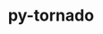 ---
title: "py-tornado"
layout: cache
categories: [package, develop]
meta: {"compilers": ["gcc@11.1.0", "gcc@11.4.0", "intel-oneapi-compilers@2025.1.0"], "num_specs": 90, "num_specs_by_stack": {"data-vis-sdk": 15, "e4s": 28, "e4s-neoverse-v2": 30, "e4s-oneapi": 17, "root": 90}, "oss": ["ubuntu20.04", "ubuntu22.04"], "platforms": ["linux"], "stacks": ["data-vis-sdk", "e4s", "e4s-neoverse-v2", "e4s-oneapi", "root"], "targets": ["neoverse_v2", "x86_64_v3"], "versions": ["5.1.1", "6.3.3"]}
spec_details: [{"compiler": "gcc@11.4.0", "hash": "3bfiia7qw5kwyygyei2ne4i7rbg4fkyx", "os": "ubuntu22.04", "platform": "linux", "size": "-", "stacks": ["e4s", "root"], "target": "x86_64_v3", "variants": ["build_system=python_pip"], "versions": ["5.1.1"]}, {"compiler": "intel-oneapi-compilers@2025.1.0", "hash": "3jpfxjrmk7nojue24dm7q4bctzmpasqp", "os": "ubuntu22.04", "platform": "linux", "size": "-", "stacks": ["e4s-oneapi", "root"], "target": "x86_64_v3", "variants": ["build_system=python_pip"], "versions": ["5.1.1"]}, {"compiler": "gcc@11.4.0", "hash": "4hkifw3zf7cgcsvk465l6vwwd2nno53w", "os": "ubuntu22.04", "platform": "linux", "size": "-", "stacks": ["e4s", "root"], "target": "x86_64_v3", "variants": ["build_system=python_pip"], "versions": ["6.3.3"]}, {"compiler": "gcc@11.4.0", "hash": "54lyb74dovp54axhcikd42i2pgmllai7", "os": "ubuntu22.04", "platform": "linux", "size": "-", "stacks": ["e4s-neoverse-v2", "root"], "target": "neoverse_v2", "variants": ["build_system=python_pip"], "versions": ["6.3.3"]}, {"compiler": "intel-oneapi-compilers@2025.1.0", "hash": "5fvtv6eickyxq3mrigaegpk7xvtbuifw", "os": "ubuntu22.04", "platform": "linux", "size": "-", "stacks": ["e4s-oneapi", "root"], "target": "x86_64_v3", "variants": ["build_system=python_pip"], "versions": ["5.1.1"]}, {"compiler": "gcc@11.4.0", "hash": "5htdydejapaddopjhe7k3ph7ihqnhxi2", "os": "ubuntu22.04", "platform": "linux", "size": "-", "stacks": ["e4s-neoverse-v2", "root"], "target": "neoverse_v2", "variants": ["build_system=python_pip"], "versions": ["6.3.3"]}, {"compiler": "gcc@11.4.0", "hash": "5mwa6sx2nhoicfz2klvvf3w3b3vqmj6t", "os": "ubuntu22.04", "platform": "linux", "size": "-", "stacks": ["e4s-neoverse-v2", "root"], "target": "neoverse_v2", "variants": ["build_system=python_pip"], "versions": ["5.1.1"]}, {"compiler": "gcc@11.1.0", "hash": "5nmfc2hnsx4qzdkn7j6omuf7esksraqy", "os": "ubuntu20.04", "platform": "linux", "size": "-", "stacks": ["data-vis-sdk", "root"], "target": "x86_64_v3", "variants": ["build_system=python_pip"], "versions": ["6.3.3"]}, {"compiler": "gcc@11.1.0", "hash": "5yqnijwwbshobkkn6xtwujphid6iiqsr", "os": "ubuntu20.04", "platform": "linux", "size": "-", "stacks": ["data-vis-sdk", "root"], "target": "x86_64_v3", "variants": ["build_system=python_pip"], "versions": ["6.3.3"]}, {"compiler": "intel-oneapi-compilers@2025.1.0", "hash": "67yrwbnypcd6fmq6nsvbrl2uti4ew7z7", "os": "ubuntu22.04", "platform": "linux", "size": "-", "stacks": ["e4s-oneapi", "root"], "target": "x86_64_v3", "variants": ["build_system=python_pip"], "versions": ["5.1.1"]}, {"compiler": "gcc@11.4.0", "hash": "6ypfyj7up6npmt72bmemlcmis7mzgjss", "os": "ubuntu22.04", "platform": "linux", "size": "-", "stacks": ["e4s", "root"], "target": "x86_64_v3", "variants": ["build_system=python_pip"], "versions": ["5.1.1"]}, {"compiler": "gcc@11.1.0", "hash": "742z2kmas4lzew3xi4yd6ai52nphcrpk", "os": "ubuntu20.04", "platform": "linux", "size": "-", "stacks": ["data-vis-sdk", "root"], "target": "x86_64_v3", "variants": ["build_system=python_pip"], "versions": ["6.3.3"]}, {"compiler": "gcc@11.4.0", "hash": "7kjos3ipkqfthfnd2rfbgwrhrobofslj", "os": "ubuntu22.04", "platform": "linux", "size": "-", "stacks": ["e4s-neoverse-v2", "root"], "target": "neoverse_v2", "variants": ["build_system=python_pip"], "versions": ["6.3.3"]}, {"compiler": "gcc@11.4.0", "hash": "7tbfsb62zqcttiubj6ev45pncizb6ky5", "os": "ubuntu22.04", "platform": "linux", "size": "-", "stacks": ["e4s", "root"], "target": "x86_64_v3", "variants": ["build_system=python_pip"], "versions": ["6.3.3"]}, {"compiler": "gcc@11.1.0", "hash": "acgkhkkdsocni47q7agtxvordrlk3it5", "os": "ubuntu20.04", "platform": "linux", "size": "-", "stacks": ["data-vis-sdk", "root"], "target": "x86_64_v3", "variants": ["build_system=python_pip"], "versions": ["6.3.3"]}, {"compiler": "gcc@11.4.0", "hash": "amkvygqbecceug5dgyq2wfyqrqicsxjw", "os": "ubuntu22.04", "platform": "linux", "size": "-", "stacks": ["e4s", "root"], "target": "x86_64_v3", "variants": ["build_system=python_pip"], "versions": ["5.1.1"]}, {"compiler": "gcc@11.1.0", "hash": "aqjj7alfxtdgfymefzzpdjt26mthp3db", "os": "ubuntu20.04", "platform": "linux", "size": "-", "stacks": ["data-vis-sdk", "root"], "target": "x86_64_v3", "variants": ["build_system=python_pip"], "versions": ["6.3.3"]}, {"compiler": "gcc@11.1.0", "hash": "ayxrsayyrjh3fct3kz6runugj5q5lwt6", "os": "ubuntu20.04", "platform": "linux", "size": "-", "stacks": ["data-vis-sdk", "root"], "target": "x86_64_v3", "variants": ["build_system=python_pip"], "versions": ["6.3.3"]}, {"compiler": "gcc@11.4.0", "hash": "bkd6k6apxkcwder4lvthvvf67qz5ngnz", "os": "ubuntu22.04", "platform": "linux", "size": "-", "stacks": ["e4s-neoverse-v2", "root"], "target": "neoverse_v2", "variants": ["build_system=python_pip"], "versions": ["5.1.1"]}, {"compiler": "gcc@11.4.0", "hash": "bvz4ox5mgslyq67dxsovwanvabt4ulxc", "os": "ubuntu22.04", "platform": "linux", "size": "-", "stacks": ["e4s", "root"], "target": "x86_64_v3", "variants": ["build_system=python_pip"], "versions": ["5.1.1"]}, {"compiler": "gcc@11.4.0", "hash": "cecdbt34k72wzrqi475g4lt26uzicpm4", "os": "ubuntu22.04", "platform": "linux", "size": "-", "stacks": ["e4s", "root"], "target": "x86_64_v3", "variants": ["build_system=python_pip"], "versions": ["6.3.3"]}, {"compiler": "gcc@11.4.0", "hash": "cocigp4qgg7oqjvpj4bwx4aj7jfhnjfu", "os": "ubuntu22.04", "platform": "linux", "size": "-", "stacks": ["e4s", "root"], "target": "x86_64_v3", "variants": ["build_system=python_pip"], "versions": ["6.3.3"]}, {"compiler": "gcc@11.4.0", "hash": "ctluq6ztj3lilmutdn4ibhlehwvv2q6g", "os": "ubuntu22.04", "platform": "linux", "size": "-", "stacks": ["e4s-neoverse-v2", "root"], "target": "neoverse_v2", "variants": ["build_system=python_pip"], "versions": ["5.1.1"]}, {"compiler": "gcc@11.4.0", "hash": "dinv57m3xbrndljsjguml7rpcgtrhyqc", "os": "ubuntu22.04", "platform": "linux", "size": "-", "stacks": ["e4s", "root"], "target": "x86_64_v3", "variants": ["build_system=python_pip"], "versions": ["6.3.3"]}, {"compiler": "gcc@11.4.0", "hash": "dx26auivwv5vfike4zp27a73ydxhqqxn", "os": "ubuntu22.04", "platform": "linux", "size": "-", "stacks": ["e4s-neoverse-v2", "root"], "target": "neoverse_v2", "variants": ["build_system=python_pip"], "versions": ["6.3.3"]}, {"compiler": "gcc@11.4.0", "hash": "esi2ixbxhj634uifaxy4dxtqo4f7zn4s", "os": "ubuntu22.04", "platform": "linux", "size": "-", "stacks": ["e4s-neoverse-v2", "root"], "target": "neoverse_v2", "variants": ["build_system=python_pip"], "versions": ["6.3.3"]}, {"compiler": "gcc@11.4.0", "hash": "fyf4wktfhcr53446u2uumz3whid5h2e2", "os": "ubuntu22.04", "platform": "linux", "size": "-", "stacks": ["e4s-neoverse-v2", "root"], "target": "neoverse_v2", "variants": ["build_system=python_pip"], "versions": ["5.1.1"]}, {"compiler": "gcc@11.4.0", "hash": "g5c7e6g63534kmzdilm47l5paizorava", "os": "ubuntu22.04", "platform": "linux", "size": "-", "stacks": ["e4s-neoverse-v2", "root"], "target": "neoverse_v2", "variants": ["build_system=python_pip"], "versions": ["6.3.3"]}, {"compiler": "intel-oneapi-compilers@2025.1.0", "hash": "h2pgieit4mhn2btqraizkpxkyy5q7fxj", "os": "ubuntu22.04", "platform": "linux", "size": "-", "stacks": ["e4s-oneapi", "root"], "target": "x86_64_v3", "variants": ["build_system=python_pip"], "versions": ["5.1.1"]}, {"compiler": "gcc@11.4.0", "hash": "h7pxt7knnijl7mqhrx5mhfgijbtrvepf", "os": "ubuntu22.04", "platform": "linux", "size": "-", "stacks": ["e4s-neoverse-v2", "root"], "target": "neoverse_v2", "variants": ["build_system=python_pip"], "versions": ["5.1.1"]}, {"compiler": "gcc@11.1.0", "hash": "hkqbsyycikiod3w4jo2gnte5t53enghu", "os": "ubuntu20.04", "platform": "linux", "size": "-", "stacks": ["data-vis-sdk", "root"], "target": "x86_64_v3", "variants": ["build_system=python_pip"], "versions": ["6.3.3"]}, {"compiler": "gcc@11.4.0", "hash": "i24w5aggi4talx6onoxufm3wqks5xqdc", "os": "ubuntu22.04", "platform": "linux", "size": "-", "stacks": ["e4s", "root"], "target": "x86_64_v3", "variants": ["build_system=python_pip"], "versions": ["5.1.1"]}, {"compiler": "gcc@11.4.0", "hash": "j4uojztqj47kp7gdxj4y6nlhvuw5nkom", "os": "ubuntu22.04", "platform": "linux", "size": "-", "stacks": ["e4s-neoverse-v2", "root"], "target": "neoverse_v2", "variants": ["build_system=python_pip"], "versions": ["5.1.1"]}, {"compiler": "gcc@11.4.0", "hash": "j6i3snhi44i727abjvu2wogrdpkohma5", "os": "ubuntu22.04", "platform": "linux", "size": "-", "stacks": ["e4s-neoverse-v2", "root"], "target": "neoverse_v2", "variants": ["build_system=python_pip"], "versions": ["5.1.1"]}, {"compiler": "intel-oneapi-compilers@2025.1.0", "hash": "jajgaxz76tmk3d2neqb6nuwvqq77bm6i", "os": "ubuntu22.04", "platform": "linux", "size": "-", "stacks": ["e4s-oneapi", "root"], "target": "x86_64_v3", "variants": ["build_system=python_pip"], "versions": ["5.1.1"]}, {"compiler": "gcc@11.1.0", "hash": "jdmsa5kekjaocwr3tarj4r7qmslbtdoc", "os": "ubuntu20.04", "platform": "linux", "size": "-", "stacks": ["data-vis-sdk", "root"], "target": "x86_64_v3", "variants": ["build_system=python_pip"], "versions": ["6.3.3"]}, {"compiler": "intel-oneapi-compilers@2025.1.0", "hash": "jshg4b5paqje22ity5ektlrmnphiap37", "os": "ubuntu22.04", "platform": "linux", "size": "-", "stacks": ["e4s-oneapi", "root"], "target": "x86_64_v3", "variants": ["build_system=python_pip"], "versions": ["5.1.1"]}, {"compiler": "gcc@11.4.0", "hash": "jwnolx2bbi2rdcp5w5hh2ho2qfsqxo52", "os": "ubuntu22.04", "platform": "linux", "size": "-", "stacks": ["e4s-neoverse-v2", "root"], "target": "neoverse_v2", "variants": ["build_system=python_pip"], "versions": ["5.1.1"]}, {"compiler": "gcc@11.4.0", "hash": "k2es3imll53q5t3l6ufauwegvzsb6ihh", "os": "ubuntu22.04", "platform": "linux", "size": "-", "stacks": ["e4s", "root"], "target": "x86_64_v3", "variants": ["build_system=python_pip"], "versions": ["6.3.3"]}, {"compiler": "gcc@11.4.0", "hash": "k52itnbkie7jinvuiy5zafjcaxv3v2zi", "os": "ubuntu22.04", "platform": "linux", "size": "-", "stacks": ["e4s-neoverse-v2", "root"], "target": "neoverse_v2", "variants": ["build_system=python_pip"], "versions": ["5.1.1"]}, {"compiler": "intel-oneapi-compilers@2025.1.0", "hash": "kazvr2s5zzpoknffhiv4d2skozy6d3k4", "os": "ubuntu22.04", "platform": "linux", "size": "-", "stacks": ["e4s-oneapi", "root"], "target": "x86_64_v3", "variants": ["build_system=python_pip"], "versions": ["5.1.1"]}, {"compiler": "intel-oneapi-compilers@2025.1.0", "hash": "kd22berifydhczjy2ilhgk5mnzjax4hu", "os": "ubuntu22.04", "platform": "linux", "size": "-", "stacks": ["e4s-oneapi", "root"], "target": "x86_64_v3", "variants": ["build_system=python_pip"], "versions": ["5.1.1"]}, {"compiler": "gcc@11.1.0", "hash": "kirkfyg262p4a5jjhd7vyqsszvky7fy5", "os": "ubuntu20.04", "platform": "linux", "size": "-", "stacks": ["data-vis-sdk", "root"], "target": "x86_64_v3", "variants": ["build_system=python_pip"], "versions": ["6.3.3"]}, {"compiler": "gcc@11.1.0", "hash": "kn4j2juwnxfrqufmctw2h5im6n2247jq", "os": "ubuntu20.04", "platform": "linux", "size": "-", "stacks": ["data-vis-sdk", "root"], "target": "x86_64_v3", "variants": ["build_system=python_pip"], "versions": ["6.3.3"]}, {"compiler": "gcc@11.4.0", "hash": "ku2zim4i4x3dgbf5j4qlsfey3qveco2z", "os": "ubuntu22.04", "platform": "linux", "size": "-", "stacks": ["e4s", "root"], "target": "x86_64_v3", "variants": ["build_system=python_pip"], "versions": ["5.1.1"]}, {"compiler": "gcc@11.4.0", "hash": "lrwzduwdmzssxbg437yzbbk4k3lapve6", "os": "ubuntu22.04", "platform": "linux", "size": "-", "stacks": ["e4s", "root"], "target": "x86_64_v3", "variants": ["build_system=python_pip"], "versions": ["6.3.3"]}, {"compiler": "gcc@11.4.0", "hash": "mfwjciv3hgxwvhkaxha3lgr5wrgpakos", "os": "ubuntu22.04", "platform": "linux", "size": "-", "stacks": ["e4s", "root"], "target": "x86_64_v3", "variants": ["build_system=python_pip"], "versions": ["5.1.1"]}, {"compiler": "gcc@11.4.0", "hash": "njg2tkhyowa6wl2767xoiixc4iu7bwby", "os": "ubuntu22.04", "platform": "linux", "size": "-", "stacks": ["e4s", "root"], "target": "x86_64_v3", "variants": ["build_system=python_pip"], "versions": ["6.3.3"]}, {"compiler": "intel-oneapi-compilers@2025.1.0", "hash": "nykm74mabvocq5jbnojyjgh6owpxu47x", "os": "ubuntu22.04", "platform": "linux", "size": "-", "stacks": ["e4s-oneapi", "root"], "target": "x86_64_v3", "variants": ["build_system=python_pip"], "versions": ["5.1.1"]}, {"compiler": "gcc@11.4.0", "hash": "nzrrejfnesrbtk3roapzz3i7brmt55px", "os": "ubuntu22.04", "platform": "linux", "size": "-", "stacks": ["e4s", "root"], "target": "x86_64_v3", "variants": ["build_system=python_pip"], "versions": ["6.3.3"]}, {"compiler": "gcc@11.4.0", "hash": "ofgsqss6ld2jsx4zw2qidrvl6dfyczly", "os": "ubuntu22.04", "platform": "linux", "size": "-", "stacks": ["e4s-neoverse-v2", "root"], "target": "neoverse_v2", "variants": ["build_system=python_pip"], "versions": ["6.3.3"]}, {"compiler": "gcc@11.4.0", "hash": "omh2vtzli2kxcs2ohxjdyymal44qdyuz", "os": "ubuntu22.04", "platform": "linux", "size": "-", "stacks": ["e4s", "root"], "target": "x86_64_v3", "variants": ["build_system=python_pip"], "versions": ["5.1.1"]}, {"compiler": "gcc@11.4.0", "hash": "oniy2rrjzws2au3agfgighfihpiu4yha", "os": "ubuntu22.04", "platform": "linux", "size": "-", "stacks": ["e4s-neoverse-v2", "root"], "target": "neoverse_v2", "variants": ["build_system=python_pip"], "versions": ["6.3.3"]}, {"compiler": "gcc@11.4.0", "hash": "osb655rpv54h7u5srxqj3iyojg2eyptt", "os": "ubuntu22.04", "platform": "linux", "size": "-", "stacks": ["e4s", "root"], "target": "x86_64_v3", "variants": ["build_system=python_pip"], "versions": ["5.1.1"]}, {"compiler": "gcc@11.4.0", "hash": "pi6wpf45cqo54roadndl2xrcbpycmz3y", "os": "ubuntu22.04", "platform": "linux", "size": "-", "stacks": ["e4s", "root"], "target": "x86_64_v3", "variants": ["build_system=python_pip"], "versions": ["6.3.3"]}, {"compiler": "gcc@11.1.0", "hash": "pkdilq2nclokkrhev73gi6xy5yny5zmi", "os": "ubuntu20.04", "platform": "linux", "size": "-", "stacks": ["data-vis-sdk", "root"], "target": "x86_64_v3", "variants": ["build_system=python_pip"], "versions": ["6.3.3"]}, {"compiler": "intel-oneapi-compilers@2025.1.0", "hash": "psz7e44q7jmt6b4tkhjqdzssiohh6m7k", "os": "ubuntu22.04", "platform": "linux", "size": "-", "stacks": ["e4s-oneapi", "root"], "target": "x86_64_v3", "variants": ["build_system=python_pip"], "versions": ["5.1.1"]}, {"compiler": "gcc@11.4.0", "hash": "qdkwaev47qnaf2q5aknlma3ybnc5m7i5", "os": "ubuntu22.04", "platform": "linux", "size": "-", "stacks": ["e4s", "root"], "target": "x86_64_v3", "variants": ["build_system=python_pip"], "versions": ["5.1.1"]}, {"compiler": "gcc@11.4.0", "hash": "qs6yns7hloun7g5tuvrirerpbopbop7t", "os": "ubuntu22.04", "platform": "linux", "size": "-", "stacks": ["e4s-neoverse-v2", "root"], "target": "neoverse_v2", "variants": ["build_system=python_pip"], "versions": ["5.1.1"]}, {"compiler": "gcc@11.1.0", "hash": "qzk5rj5wc7ywehi3otetpng44ybx2s7s", "os": "ubuntu20.04", "platform": "linux", "size": "-", "stacks": ["data-vis-sdk", "root"], "target": "x86_64_v3", "variants": ["build_system=python_pip"], "versions": ["6.3.3"]}, {"compiler": "gcc@11.4.0", "hash": "qzpjgfxqi2lmmq5hihdhi2hl27jyf2fi", "os": "ubuntu22.04", "platform": "linux", "size": "-", "stacks": ["e4s-neoverse-v2", "root"], "target": "neoverse_v2", "variants": ["build_system=python_pip"], "versions": ["6.3.3"]}, {"compiler": "gcc@11.4.0", "hash": "r3tm26zx7e6e5rgrzkh7kx5qtjxbjegh", "os": "ubuntu22.04", "platform": "linux", "size": "-", "stacks": ["e4s-neoverse-v2", "root"], "target": "neoverse_v2", "variants": ["build_system=python_pip"], "versions": ["5.1.1"]}, {"compiler": "intel-oneapi-compilers@2025.1.0", "hash": "r5mjbcqah4c4v2bjli6qddoezbxkmeun", "os": "ubuntu22.04", "platform": "linux", "size": "-", "stacks": ["e4s-oneapi", "root"], "target": "x86_64_v3", "variants": ["build_system=python_pip"], "versions": ["5.1.1"]}, {"compiler": "gcc@11.4.0", "hash": "rdampctejjggn3e3zm2kdvwfokeves4v", "os": "ubuntu22.04", "platform": "linux", "size": "-", "stacks": ["e4s", "root"], "target": "x86_64_v3", "variants": ["build_system=python_pip"], "versions": ["6.3.3"]}, {"compiler": "gcc@11.4.0", "hash": "sb7z7m343wtcxkangi2rm3zo6763r25d", "os": "ubuntu22.04", "platform": "linux", "size": "-", "stacks": ["e4s", "root"], "target": "x86_64_v3", "variants": ["build_system=python_pip"], "versions": ["6.3.3"]}, {"compiler": "gcc@11.4.0", "hash": "sbw5czg3tyj3j4qyrmvxmuosryuxda54", "os": "ubuntu22.04", "platform": "linux", "size": "-", "stacks": ["e4s", "root"], "target": "x86_64_v3", "variants": ["build_system=python_pip"], "versions": ["5.1.1"]}, {"compiler": "intel-oneapi-compilers@2025.1.0", "hash": "scgzjqo6dyikbe5dfzix7xyef6vfkhmg", "os": "ubuntu22.04", "platform": "linux", "size": "-", "stacks": ["e4s-oneapi", "root"], "target": "x86_64_v3", "variants": ["build_system=python_pip"], "versions": ["5.1.1"]}, {"compiler": "intel-oneapi-compilers@2025.1.0", "hash": "ss5574ki63axrbrw56jzzde6vlvkh7in", "os": "ubuntu22.04", "platform": "linux", "size": "-", "stacks": ["e4s-oneapi", "root"], "target": "x86_64_v3", "variants": ["build_system=python_pip"], "versions": ["5.1.1"]}, {"compiler": "gcc@11.4.0", "hash": "tbnw4alf5zbd5nwoqky6grny7p7fexqk", "os": "ubuntu22.04", "platform": "linux", "size": "-", "stacks": ["e4s-neoverse-v2", "root"], "target": "neoverse_v2", "variants": ["build_system=python_pip"], "versions": ["6.3.3"]}, {"compiler": "gcc@11.4.0", "hash": "thjvmn6vmo5dlsyl6kwh565fjmb5edni", "os": "ubuntu22.04", "platform": "linux", "size": "-", "stacks": ["e4s", "root"], "target": "x86_64_v3", "variants": ["build_system=python_pip"], "versions": ["6.3.3"]}, {"compiler": "gcc@11.4.0", "hash": "uaj4vb7hspt4mc5fe7e6ozstwzxjfjg4", "os": "ubuntu22.04", "platform": "linux", "size": "-", "stacks": ["e4s-neoverse-v2", "root"], "target": "neoverse_v2", "variants": ["build_system=python_pip"], "versions": ["6.3.3"]}, {"compiler": "gcc@11.4.0", "hash": "ufyl2d4phr2e4fgk6xdymytnq2o2kohf", "os": "ubuntu22.04", "platform": "linux", "size": "-", "stacks": ["e4s-neoverse-v2", "root"], "target": "neoverse_v2", "variants": ["build_system=python_pip"], "versions": ["5.1.1"]}, {"compiler": "intel-oneapi-compilers@2025.1.0", "hash": "uual2grdjtqgfq3flkd7fzvclcny7z46", "os": "ubuntu22.04", "platform": "linux", "size": "-", "stacks": ["e4s-oneapi", "root"], "target": "x86_64_v3", "variants": ["build_system=python_pip"], "versions": ["5.1.1"]}, {"compiler": "gcc@11.4.0", "hash": "vk3qrg4birg5j57rnms2f7m7ununwvza", "os": "ubuntu22.04", "platform": "linux", "size": "-", "stacks": ["e4s-neoverse-v2", "root"], "target": "neoverse_v2", "variants": ["build_system=python_pip"], "versions": ["5.1.1"]}, {"compiler": "intel-oneapi-compilers@2025.1.0", "hash": "vswihuxiwu33egynb7haqtjlcnzsmsmd", "os": "ubuntu22.04", "platform": "linux", "size": "-", "stacks": ["e4s-oneapi", "root"], "target": "x86_64_v3", "variants": ["build_system=python_pip"], "versions": ["5.1.1"]}, {"compiler": "intel-oneapi-compilers@2025.1.0", "hash": "vwmhzsmpvvj6cjowgg5edi2kobfnimyd", "os": "ubuntu22.04", "platform": "linux", "size": "-", "stacks": ["e4s-oneapi", "root"], "target": "x86_64_v3", "variants": ["build_system=python_pip"], "versions": ["5.1.1"]}, {"compiler": "gcc@11.1.0", "hash": "w3vqbp7vt7cuzriqj4435ju6igylvwa3", "os": "ubuntu20.04", "platform": "linux", "size": "-", "stacks": ["data-vis-sdk", "root"], "target": "x86_64_v3", "variants": ["build_system=python_pip"], "versions": ["6.3.3"]}, {"compiler": "gcc@11.4.0", "hash": "wf7zuhoif6oc3gndbdzczpry267rs7qh", "os": "ubuntu22.04", "platform": "linux", "size": "-", "stacks": ["e4s-neoverse-v2", "root"], "target": "neoverse_v2", "variants": ["build_system=python_pip"], "versions": ["5.1.1"]}, {"compiler": "gcc@11.4.0", "hash": "wk27h7swl7srwdcpoez2ez5irws56zrr", "os": "ubuntu22.04", "platform": "linux", "size": "-", "stacks": ["e4s", "root"], "target": "x86_64_v3", "variants": ["build_system=python_pip"], "versions": ["5.1.1"]}, {"compiler": "gcc@11.4.0", "hash": "wn7sg2gbn5vosfbg3oas2g7wcxoh7pw5", "os": "ubuntu22.04", "platform": "linux", "size": "-", "stacks": ["e4s-neoverse-v2", "root"], "target": "neoverse_v2", "variants": ["build_system=python_pip"], "versions": ["6.3.3"]}, {"compiler": "gcc@11.4.0", "hash": "wxv3d4zcvhvecgjvtmcxtcks4twip7bq", "os": "ubuntu22.04", "platform": "linux", "size": "-", "stacks": ["e4s-neoverse-v2", "root"], "target": "neoverse_v2", "variants": ["build_system=python_pip"], "versions": ["5.1.1"]}, {"compiler": "gcc@11.1.0", "hash": "xftnhozcdsi2nwpwpef3kvalq4wuktlq", "os": "ubuntu20.04", "platform": "linux", "size": "-", "stacks": ["data-vis-sdk", "root"], "target": "x86_64_v3", "variants": ["build_system=python_pip"], "versions": ["6.3.3"]}, {"compiler": "gcc@11.4.0", "hash": "xyzskj4i4xyinosotkagqjc32fycq2vz", "os": "ubuntu22.04", "platform": "linux", "size": "-", "stacks": ["e4s-neoverse-v2", "root"], "target": "neoverse_v2", "variants": ["build_system=python_pip"], "versions": ["6.3.3"]}, {"compiler": "gcc@11.4.0", "hash": "yjcuhtognebybsjgjk3fhrhb3ee7duoj", "os": "ubuntu22.04", "platform": "linux", "size": "-", "stacks": ["e4s", "root"], "target": "x86_64_v3", "variants": ["build_system=python_pip"], "versions": ["5.1.1"]}, {"compiler": "gcc@11.4.0", "hash": "yqhg5uogvgy2vb4ggpxilrswxrdwz2li", "os": "ubuntu22.04", "platform": "linux", "size": "-", "stacks": ["e4s", "root"], "target": "x86_64_v3", "variants": ["build_system=python_pip"], "versions": ["5.1.1"]}, {"compiler": "intel-oneapi-compilers@2025.1.0", "hash": "yy55qxudiitojwfd4je2iefq3jicpnyn", "os": "ubuntu22.04", "platform": "linux", "size": "-", "stacks": ["e4s-oneapi", "root"], "target": "x86_64_v3", "variants": ["build_system=python_pip"], "versions": ["5.1.1"]}, {"compiler": "gcc@11.4.0", "hash": "zamwuymsarif4f3vfbjvs7on3l4p67ei", "os": "ubuntu22.04", "platform": "linux", "size": "-", "stacks": ["e4s-neoverse-v2", "root"], "target": "neoverse_v2", "variants": ["build_system=python_pip"], "versions": ["6.3.3"]}, {"compiler": "gcc@11.1.0", "hash": "zbmgk5q2e47o5ardje2rany2c2hznl27", "os": "ubuntu20.04", "platform": "linux", "size": "-", "stacks": ["data-vis-sdk", "root"], "target": "x86_64_v3", "variants": ["build_system=python_pip"], "versions": ["6.3.3"]}, {"compiler": "gcc@11.4.0", "hash": "zecsmkshg2tsvkbugmyeokdaluogfarq", "os": "ubuntu22.04", "platform": "linux", "size": "-", "stacks": ["e4s", "root"], "target": "x86_64_v3", "variants": ["build_system=python_pip"], "versions": ["6.3.3"]}, {"compiler": "gcc@11.4.0", "hash": "zvdict3hd5aluunfruuwaesbzc6hbxhc", "os": "ubuntu22.04", "platform": "linux", "size": "-", "stacks": ["e4s-neoverse-v2", "root"], "target": "neoverse_v2", "variants": ["build_system=python_pip"], "versions": ["6.3.3"]}]
---